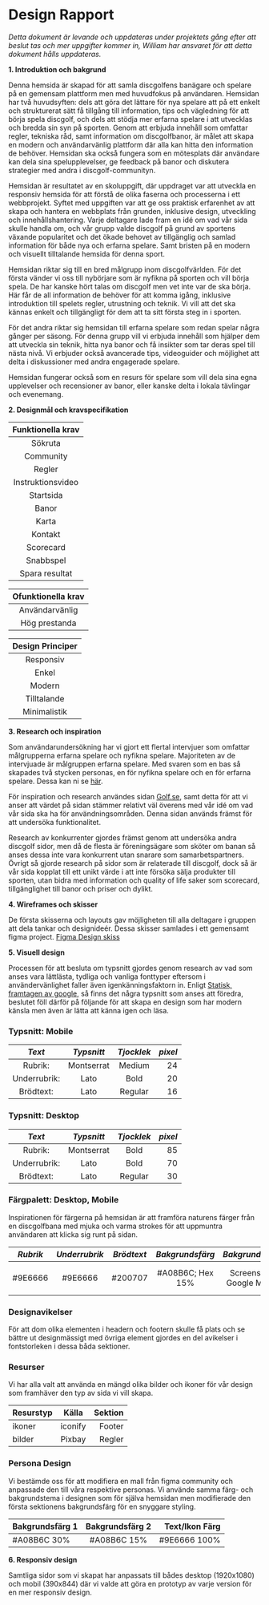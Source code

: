 # Design Rapport

_Detta dokument är levande och uppdateras under projektets gång efter att beslut tas och mer uppgifter kommer in, William har ansvaret för att detta dokument hålls uppdateras._

**1\. Introduktion och bakgrund**

Denna hemsida är skapad för att samla discgolfens banägare och spelare på en gemensam plattform men med huvudfokus på användaren. Hemsidan har två huvudsyften: dels att göra det lättare för nya spelare att på ett enkelt och strukturerat sätt få tillgång till information, tips och vägledning för att börja spela discgolf, och dels att stödja mer erfarna spelare i att utvecklas och bredda sin syn på sporten. Genom att erbjuda innehåll som omfattar regler, tekniska råd, samt information om discgolfbanor, är målet att skapa en modern och användarvänlig plattform där alla kan hitta den information de behöver. Hemsidan ska också fungera som en mötesplats där användare kan dela sina spelupplevelser, ge feedback på banor och diskutera strategier med andra i discgolf-communityn.

Hemsidan är resultatet av en skoluppgift, där uppdraget var att utveckla en responsiv hemsida för att förstå de olika faserna och processerna i ett webbprojekt. Syftet med uppgiften var att ge oss praktisk erfarenhet av att skapa och hantera en webbplats från grunden, inklusive design, utveckling och innehållshantering. Varje deltagare lade fram en idé om vad vår sida skulle handla om, och vår grupp valde discgolf på grund av sportens växande popularitet och det ökade behovet av tillgänglig och samlad information för både nya och erfarna spelare. Samt bristen på en modern och visuellt tilltalande hemsida för denna sport.

Hemsidan riktar sig till en bred målgrupp inom discgolfvärlden. För det första vänder vi oss till nybörjare som är nyfikna på sporten och vill börja spela. De har kanske hört talas om discgolf men vet inte var de ska börja. Här får de all information de behöver för att komma igång, inklusive introduktion till spelets regler, utrustning och teknik. Vi vill att det ska kännas enkelt och tillgängligt för dem att ta sitt första steg in i sporten.

För det andra riktar sig hemsidan till erfarna spelare som redan spelar några gånger per säsong. För denna grupp vill vi erbjuda innehåll som hjälper dem att utveckla sin teknik, hitta nya banor och få insikter som tar deras spel till nästa nivå. Vi erbjuder också avancerade tips, videoguider och möjlighet att delta i diskussioner med andra engagerade spelare.

Hemsidan fungerar också som en resurs för spelare som vill dela sina egna upplevelser och recensioner av banor, eller kanske delta i lokala tävlingar och evenemang.

**2\. Designmål och kravspecifikation**

| Funktionella krav |
| :--------: |
| Sökruta  |
| Community |
| Regler    |
| Instruktionsvideo |
| Startsida |
| Banor   |
| Karta   |
| Kontakt |
| Scorecard |
| Snabbspel |
| Spara resultat |

| Ofunktionella krav |
| :---: |
| Användarvänlig |
| Hög prestanda |

| Design Principer |
| :---: |
| Responsiv |
| Enkel |
| Modern |
| Tilltalande |
| Minimalistik |

**3\. Research och inspiration**

Som användarundersökning har vi gjort ett flertal intervjuer som omfattar målgrupperna erfarna spelare och nyfikna spelare. Majoriteten av de intervjuade är målgruppen erfarna spelare. Med svaren som en bas så skapades två stycken personas, en för nyfikna spelare och en för erfarna spelare. Dessa kan ni se
[här](https://github.com/chas-academy/u01-designstudie-mario-kart-project-pioneers/tree/main/intervjuer/personas).

För inspiration och research användes sidan
[Golf.se](https://golf.se/), samt detta för att vi anser att värdet på sidan stämmer relativt väl överens med vår idé om vad vår sida ska ha för användningsområden. Denna sidan används främst för att undersöka funktionalitet.

Research av konkurrenter gjordes främst genom att undersöka andra discgolf sidor, men då de flesta är föreningsägare som sköter om banan så anses dessa inte vara konkurrent utan snarare som samarbetspartners. Övrigt så gjorde research på sidor som är relaterade till discgolf, dock så är vår sida kopplat till ett unikt värde i att inte försöka sälja produkter till sporten, utan bidra med information och quality of life saker som scorecard, tillgänglighet till banor och priser och dylikt.

**4\. Wireframes och skisser**

De första skisserna och layouts gav möjligheten till alla deltagare i gruppen att dela tankar och designideér. Dessa skisser samlades i ett gemensamt figma project.
[Figma Design skiss](https://www.figma.com/design/3ln7XZkD6Rl0oKcEPrIQeF/Design-skisser?node-id=71-840&t=uIMYq3WZNQdtTHlY-1)

**5\. Visuell design**

Processen för att besluta om typsnitt gjordes genom research av vad som anses vara lättlästa, tydliga och vanliga fonttyper eftersom i användervänlighet faller även igenkänningsfaktorn in. Enligt [Statisk, framtagen av google,](https://kinsta.com/se/blog/basta-google-fonts/) så finns det några typsnitt som anses att föredra, beslutet föll därför på följande för att skapa en design som har modern känsla men även är lätta att känna igen och läsa.
### Typsnitt: Mobile

| _Text_ | _Typsnitt_ | _Tjocklek_ | _pixel_ |
| :---: | :---: | :---: | ---: |
| Rubrik: | Montserrat | Medium | 24 |
| Underrubrik: | Lato | Bold | 20 |
| Brödtext: | Lato | Regular | 16 |

### Typsnitt: Desktop

| _Text_ | _Typsnitt_ | _Tjocklek_ | _pixel_ |
| :---: | :---: | :---: | ---: |
| Rubrik: | Montserrat | Bold | 85 |
| Underrubrik: | Lato | Bold | 70 |
| Brödtext: | Lato | Regular | 30 |

### Färgpalett: Desktop, Mobile
Inspirationen för färgerna på hemsidan är att framföra naturens färger från en discgolfbana med mjuka och varma strokes för att uppmuntra användaren att klicka sig runt på sidan.

| _Rubrik_ | _Underrubrik_ | _Brödtext_ | _Bakgrundsfärg_ | _Bakgrundsbild_ | _Stroke_ |
| :---: | :---:| :---: |:---: |:---: |:---: |
| #9E6666 | #9E6666 | #200707 | #A08B6C; Hex 15% | Screenshot Google Maps | #D8B0B0; Hex 100%

### Designavikelser

För att dom olika elementen i headern och footern skulle få plats och se bättre ut designmässigt med övriga element gjordes en del avikelser i fontstorleken i dessa båda sektioner.

### Resurser

Vi har alla valt att använda en mängd olika bilder och ikoner för vår design som framhäver den typ av sida vi vill skapa.

| Resurstyp | Källa | Sektion |
|:---|:---:|---:|
| ikoner | iconify | Footer |
| bilder | Pixbay | Regler |
### Persona Design

Vi bestämde oss för att modifiera en mall från figma community och anpassade den till våra respektive personas. Vi använde
samma färg- och bakgrundstema i designen som för själva hemsidan men modifierade den första sektionens bakgrundsfärg för en snyggare styling.

| Bakgrundsfärg 1 | Bakgrundsfärg 2 | Text/Ikon Färg |
|:---|:---:|---:|
| #A08B6C 30% | #A08B6C 15% | #9E6666 100% |

**6\. Responsiv design**

Samtliga sidor som vi skapat har anpassats till bådes desktop (1920x1080) och mobil (390x844) där vi valde att göra 
en prototyp av varje version för en mer responsiv design.
